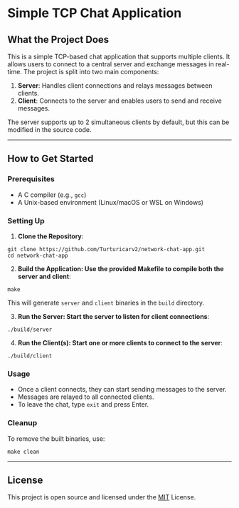 # Simple TCP Chat Application

## What the Project Does

This is a simple TCP-based chat application that supports multiple clients. It allows users to connect to a central server and exchange messages in real-time. The project is split into two main components:

1. **Server**: Handles client connections and relays messages between clients.
2. **Client**: Connects to the server and enables users to send and receive messages.

The server supports up to 2 simultaneous clients by default, but this can be modified in the source code.

---

## How to Get Started

### Prerequisites
- A C compiler (e.g., `gcc`)
- A Unix-based environment (Linux/macOS or WSL on Windows)

### Setting Up
1. **Clone the Repository**:
```
git clone https://github.com/Turturicarv2/network-chat-app.git
cd network-chat-app
```

2. **Build the Application: Use the provided Makefile to compile both the server and client**:
```
make
```
This will generate `server` and `client` binaries in the `build` directory.

3. **Run the Server: Start the server to listen for client connections**:
```
./build/server
```

4. **Run the Client(s): Start one or more clients to connect to the server**:
```
./build/client
```

### Usage
- Once a client connects, they can start sending messages to the server.
- Messages are relayed to all connected clients.
- To leave the chat, type `exit` and press Enter.

### Cleanup
To remove the built binaries, use:
```
make clean
```

---
## License

This project is open source and licensed under the [MIT](https://choosealicense.com/licenses/mit/) License.